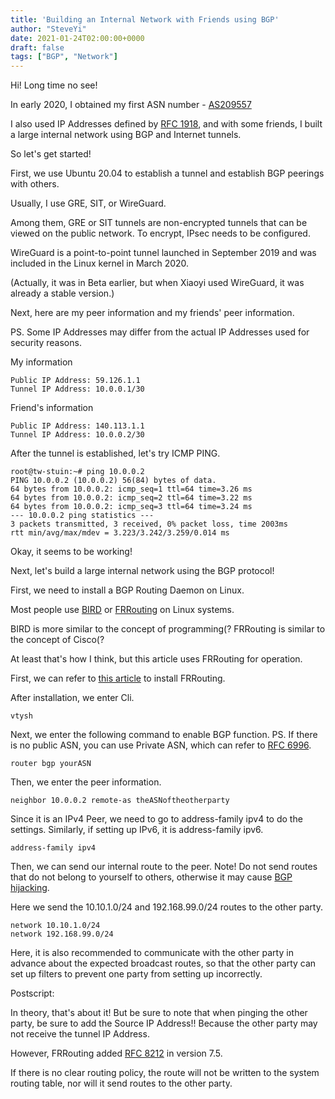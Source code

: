 ```yaml
---
title: 'Building an Internal Network with Friends using BGP'
author: "SteveYi"
date: 2021-01-24T02:00:00+0000
draft: false
tags: ["BGP", "Network"]
---
```


Hi! Long time no see!

In early 2020, I obtained my first ASN number - [AS209557](https://bgp.he.net/AS209557/)

I also used IP Addresses defined by [RFC 1918](https://tools.ietf.org/html/rfc1918), and with some friends, I built a large internal network using BGP and Internet tunnels.

So let's get started!

First, we use Ubuntu 20.04 to establish a tunnel and establish BGP peerings with others.

Usually, I use GRE, SIT, or WireGuard.

Among them, GRE or SIT tunnels are non-encrypted tunnels that can be viewed on the public network. To encrypt, IPsec needs to be configured.

WireGuard is a point-to-point tunnel launched in September 2019 and was included in the Linux kernel in March 2020.

(Actually, it was in Beta earlier, but when Xiaoyi used WireGuard, it was already a stable version.)

Next, here are my peer information and my friends' peer information.

PS. Some IP Addresses may differ from the actual IP Addresses used for security reasons.

My information

```
Public IP Address: 59.126.1.1
Tunnel IP Address: 10.0.0.1/30
```

Friend's information

```
Public IP Address: 140.113.1.1
Tunnel IP Address: 10.0.0.2/30
```

After the tunnel is established, let's try ICMP PING.

```
root@tw-stuin:~# ping 10.0.0.2
PING 10.0.0.2 (10.0.0.2) 56(84) bytes of data.
64 bytes from 10.0.0.2: icmp_seq=1 ttl=64 time=3.26 ms
64 bytes from 10.0.0.2: icmp_seq=2 ttl=64 time=3.22 ms
64 bytes from 10.0.0.2: icmp_seq=3 ttl=64 time=3.24 ms
--- 10.0.0.2 ping statistics ---
3 packets transmitted, 3 received, 0% packet loss, time 2003ms
rtt min/avg/max/mdev = 3.223/3.242/3.259/0.014 ms
```

Okay, it seems to be working!

Next, let's build a large internal network using the BGP protocol!

First, we need to install a BGP Routing Daemon on Linux.

Most people use [BIRD](https://bird.network.cz/) or [FRRouting](https://frrouting.org/) on Linux systems.

BIRD is more similar to the concept of programming(? FRRouting is similar to the concept of Cisco(?

At least that's how I think, but this article uses FRRouting for operation.

First, we can refer to [this article](https://blog.steveyi.net/frrouting-install/) to install FRRouting.

After installation, we enter Cli.
```
vtysh
```

Next, we enter the following command to enable BGP function. PS. If there is no public ASN, you can use Private ASN, which can refer to [RFC 6996](https://tools.ietf.org/html/rfc6996).
```
router bgp yourASN
```

Then, we enter the peer information.
```
neighbor 10.0.0.2 remote-as theASNoftheotherparty
```

Since it is an IPv4 Peer, we need to go to address-family ipv4 to do the settings. Similarly, if setting up IPv6, it is address-family ipv6.
```
address-family ipv4
```

Then, we can send our internal route to the peer. Note! Do not send routes that do not belong to yourself to others, otherwise it may cause [BGP hijacking](https://www.cloudflare.com/en/learning/security/glossary/bgp-hijacking/).

Here we send the 10.10.1.0/24 and 192.168.99.0/24 routes to the other party.
```
network 10.10.1.0/24
network 192.168.99.0/24
```

Here, it is also recommended to communicate with the other party in advance about the expected broadcast routes, so that the other party can set up filters to prevent one party from setting up incorrectly.

Postscript:

In theory, that's about it! But be sure to note that when pinging the other party, be sure to add the Source IP Address!! Because the other party may not receive the tunnel IP Address.

However, FRRouting added [RFC 8212](https://tools.ietf.org/html/rfc8212) in version 7.5.

If there is no clear routing policy, the route will not be written to the system routing table, nor will it send routes to the other party.
